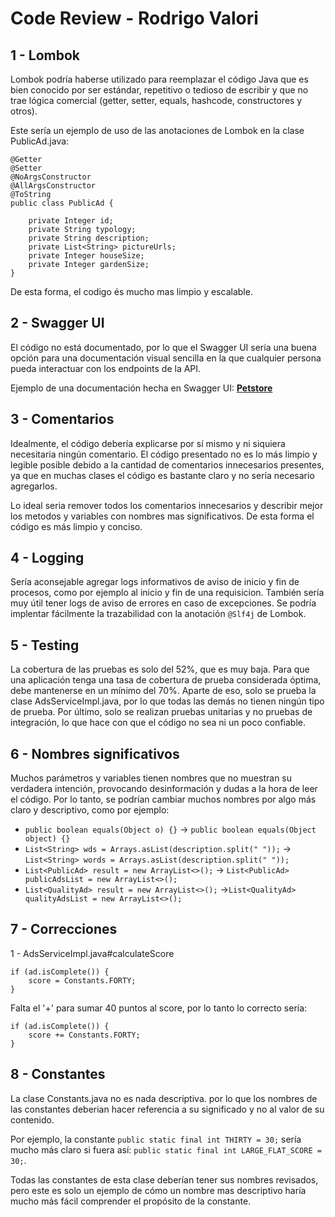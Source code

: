# Code Review - Rodrigo Valori

## 1 - Lombok
Lombok podría haberse utilizado para reemplazar el código Java que es bien conocido por ser estándar, repetitivo o tedioso de escribir y que no trae lógica comercial (getter, setter, equals, hashcode, constructores y otros).

Este sería un ejemplo de uso de las anotaciones de Lombok en la clase PublicAd.java:
```
@Getter
@Setter
@NoArgsConstructor
@AllArgsConstructor
@ToString
public class PublicAd {

    private Integer id;
    private String typology;
    private String description;
    private List<String> pictureUrls;
    private Integer houseSize;
    private Integer gardenSize;
}
```

De esta forma, el codigo és mucho mas limpio y escalable.

## 2 - Swagger UI
El código no está documentado, por lo que el Swagger UI sería una buena opción para una documentación visual sencilla en la que cualquier persona pueda interactuar con los endpoints de la API.

Ejemplo de una documentación hecha en Swagger UI: [**Petstore**](https://petstore.swagger.io/?_ga=2.225198749.622144049.1667318149-1220241046.1667318149)

## 3 - Comentarios
Idealmente, el código debería explicarse por sí mismo y ni siquiera necesitaria ningún comentario. El código presentado no es lo más limpio y legible posible debido a la cantidad de comentarios innecesarios presentes, ya que en muchas clases el código es bastante claro y no sería necesario agregarlos.

Lo ideal seria remover todos los comentarios innecesarios y describir mejor los metodos y variables con nombres mas significativos. De esta forma el código es más limpio y conciso.

## 4 - Logging
Sería aconsejable agregar logs informativos de aviso de inicio y fin de procesos, como por ejemplo al inicio y fin de una requisicion. También sería muy útil tener logs de aviso de errores en caso de excepciones. Se podría implentar fácilmente la trazabilidad con la anotación ``` @Slf4j ``` de Lombok.

## 5 - Testing
La cobertura de las pruebas es solo del 52%, que es muy baja. Para que una aplicación tenga una tasa de cobertura de prueba considerada óptima, debe mantenerse en un mínimo del 70%. Aparte de eso, solo se prueba la clase AdsServiceImpl.java, por lo que todas las demás no tienen ningún tipo de prueba. Por último, solo se realizan pruebas unitarias y no pruebas de integración, lo que hace con que el código no sea ni un poco confiable.

## 6 - Nombres significativos
Muchos parámetros y variables tienen nombres que no muestran su verdadera intención, provocando desinformación y dudas a la hora de leer el código.
Por lo tanto, se podrían cambiar muchos nombres por algo más claro y descriptivo, como por ejemplo:

- ``` public boolean equals(Object o) {} ``` -> ``` public boolean equals(Object object) {} ```
- ``` List<String> wds = Arrays.asList(description.split(" ")); ``` -> ``` List<String> words = Arrays.asList(description.split(" ")); ```
- ``` List<PublicAd> result = new ArrayList<>(); ``` -> ``` List<PublicAd> publicAdsList = new ArrayList<>(); ```
- ``` List<QualityAd> result = new ArrayList<>(); ``` ->``` List<QualityAd> qualityAdsList = new ArrayList<>(); ```

## 7 - Correcciones
1 - AdsServiceImpl.java#calculateScore
```
if (ad.isComplete()) {
    score = Constants.FORTY;
}
```
Falta el '+' para sumar 40 puntos al score, por lo tanto lo correcto sería:
```
if (ad.isComplete()) {
    score += Constants.FORTY;
}
```

## 8 - Constantes
La clase Constants.java no es nada descriptiva. por lo que los nombres de las constantes deberian hacer referencia a su significado y no al valor de su contenido.

Por ejemplo, la constante ``` public static final int THIRTY = 30; ``` sería mucho más claro si fuera así: ``` public static final int LARGE_FLAT_SCORE = 30; ```.

Todas las constantes de esta clase deberían tener sus nombres revisados, pero este es solo un ejemplo de cómo un nombre mas descriptivo haría mucho más fácil comprender el propósito de la constante.


